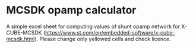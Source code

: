 # MCSDK opamp calculator

A simple excel sheet for computing values of shunt opamp network for X-CUBE-MCSDK (https://www.st.com/en/embedded-software/x-cube-mcsdk.html).
Please change only yellowed cells and check licence.
